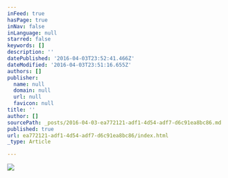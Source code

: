 ```yaml
---
inFeed: true
hasPage: true
inNav: false
inLanguage: null
starred: false
keywords: []
description: ''
datePublished: '2016-04-03T23:52:41.466Z'
dateModified: '2016-04-03T23:51:16.655Z'
authors: []
publisher:
  name: null
  domain: null
  url: null
  favicon: null
title: ''
author: []
sourcePath: _posts/2016-04-03-ea772121-adf1-4d54-adf7-d6c91ea8bc86.md
published: true
url: ea772121-adf1-4d54-adf7-d6c91ea8bc86/index.html
_type: Article

---
```

![](https://the-grid-user-content.s3-us-west-2.amazonaws.com/a2be3a31-15b4-4945-a10c-0aeb16c2b516.jpg)